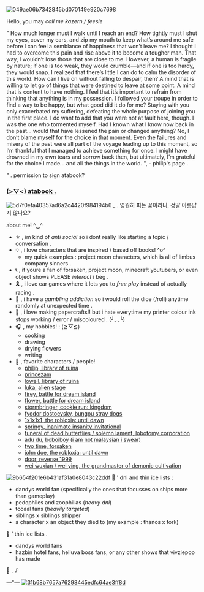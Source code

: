 ![049ae06b7342845bd070149e920c7698](https://github.com/user-attachments/assets/beb11461-cabf-499f-9780-26a47081b06a)
<!-- introduction -->
Hello, you may *call me kazern / feesle*
<!-- an speech uhh -->
" How much longer must I walk until I reach an end? How tightly must I shut my eyes, cover my ears, and zip my mouth to keep what’s around me safe before I can feel a semblance of happiness that won’t leave me? I thought I had to overcome this pain and rise above it to become a tougher man. That way, I wouldn’t lose those that are close to me. However, a human is fragile by nature; if one is too weak, they would crumble—and if one is too hardy, they would snap. I realized that there’s little I can do to calm the disorder of this world. How can I live on without falling to despair, then? A mind that is willing to let go of things that were destined to leave at some point. A mind that is content to have nothing. I feel that it’s important to refrain from thinking that anything is in my possession. I followed your troupe in order to find a way to be happy, but what good did it do for me? Staying with you only exacerbated my suffering, defeating the whole purpose of joining you in the first place. I do want to add that you were not at fault here, though. I was the one who tormented myself. Had I known what I know now back in the past… would that have lessened the pain or changed anything? No, I don’t blame myself for the choice in that moment. Even the failures and misery of the past were all part of the voyage leading up to this moment, so I’m thankful that I managed to achieve something for once. I might have drowned in my own tears and sorrow back then, but ultimately, I’m grateful for the choice I made… and all the things in the world. ", - philip's page .
<!-- link -->
" . permission to sign atabook?
### [(⁠>⁠▽⁠<⁠) atabook .](https://weedyaoi.atabook.org/)
<!-- about or fun facts log -->
![5d7f0efa40357ad6a2c4420f984194b6](https://github.com/user-attachments/assets/c8069de4-4404-4a91-b229-b4d7bc1c36b4)
„ . 영원히 피는 꽃이라니, 정말 아름답지 않나요?

about me! ^⁠‿⁠^
- ⚜️ , im kind of *anti social* so i dont really like starting a topic / conversation .
- 💡 , i love characters that are inspired / based off books! ^o^
  + my quick examples : project moon characters, which is all of limbus company sinners .
- 📞 , if youre a fan of forsaken, project moon, minecraft youtubers, or even object shows PLEASE *interact* i beg .
- 🎗️ , i love car games where it lets you to *free play* instead of actually racing .
- 📒 , i have a *gambling addiction* so i would roll the dice (/roll) anytime randomly at unexpected time .
- 🐤 , i love making papercrafts!! but i hate everytime my printer colour ink stops working / error / miscoloured . (⁠╯⁠︵⁠╰)
- 🎧 , my hobbies! : (⁠≧⁠▽⁠≦⁠)
   + cooking
   + drawing
   + drying flowers
   + writing
- 💬 , favorite characters / people!
   + [philip, library of ruina](https://libraryofruina.wiki.gg/wiki/Philip)
   + [princezam](https://lifesteal.fandom.com/wiki/PrinceZam)
   + [lowell, library of ruina](https://libraryofruina.wiki.gg/wiki/Lowell)
   + [luka, alien stage](https://alienstage.fandom.com/wiki/Luka)
   + [firey, battle for dream island](https://battlefordreamisland.fandom.com/wiki/Firey)
   + [flower, battle for dream island](https://battlefordreamisland.fandom.com/wiki/Flower)
   + [stormbringer, cookie run: kingdom](https://cookierunkingdom.fandom.com/wiki/Stormbringer_Cookie)
   + [fyodor dostoevsky, bungou stray dogs](https://bungostraydogs.fandom.com/wiki/Fyodor_Dostoevsky)
   + [1x1x1x1, the robloxia: until dawn](https://trud.fandom.com/wiki/1x1x1x1)
   + [springy, inanimate insanity invitational](https://inanimateinsanity.fandom.com/wiki/Springy)
   + [funeral of dead butterflies / solemn lament, lobotomy corporation](https://lobotomycorp.fandom.com/wiki/The_Funeral_of_the_Dead_Butterflies)
   + [adu du, boboiboy (i am not malaysian i swear)](https://boboiboy.fandom.com/wiki/Adu_Du)
   + [two time, forsaken](https://forsaken2024.fandom.com/wiki/Two_Time)
   + [john doe, the robloxia: until dawn](https://trud.fandom.com/wiki/John_Doe)
   + [door, reverse 1999](https://reverse1999.fandom.com/wiki/Door)
   + [wei wuxian / wei ying, the grandmaster of demonic cultivation](https://modao-zushi.fandom.com/wiki/Wei_Wuxian)
<!-- dni / thin ice log -->
![9b654f201e6b431af31a0e8043c22ddf](https://github.com/user-attachments/assets/66a37aac-5533-4a96-a56a-b6c2f43e3915)
📜 ' dni and thin ice lists :
  + dandys world fan (specifically the ones that focusses on ships more than gameplay)
  + pedophiles and zoophilias (*heavy dni*)
  + tcoaal fans (*heavily targeted*)
  + siblings x siblings shipper
  + a character x an object they died to (my example : thanos x fork)

📜 ' thin ice lists .
 + dandys world fans
 + hazbin hotel fans, helluva boss fans, or any other shows that vivziepop has made

<!-- end -->
🌻 . ⁠♪

—"—
[![31b68b7657a76298445edfc64ae3ff8d](https://github.com/user-attachments/assets/4f71f4d8-90e6-42fa-94a8-0bb2e5851e39)](https://deltarune.com/lancer/)
